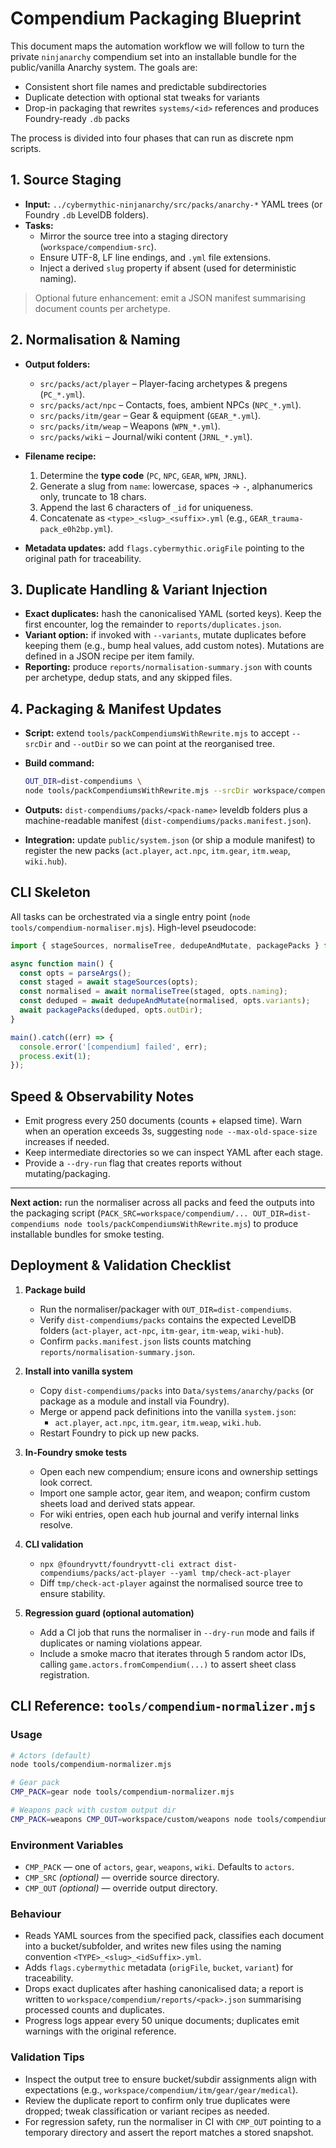 # Compendium Packaging Blueprint

This document maps the automation workflow we will follow to turn the private `ninjanarchy` compendium set into an installable bundle for the public/vanilla Anarchy system. The goals are:

- Consistent short file names and predictable subdirectories
- Duplicate detection with optional stat tweaks for variants
- Drop-in packaging that rewrites `systems/<id>` references and produces Foundry-ready `.db` packs

The process is divided into four phases that can run as discrete npm scripts.

## 1. Source Staging

- **Input:** `../cybermythic-ninjanarchy/src/packs/anarchy-*` YAML trees (or Foundry `.db` LevelDB folders).
- **Tasks:**
  - Mirror the source tree into a staging directory (`workspace/compendium-src`).
  - Ensure UTF-8, LF line endings, and `.yml` file extensions.
  - Inject a derived `slug` property if absent (used for deterministic naming).

> Optional future enhancement: emit a JSON manifest summarising document counts per archetype.

## 2. Normalisation & Naming

- **Output folders:**
  - `src/packs/act/player` – Player-facing archetypes & pregens (`PC_*.yml`).
  - `src/packs/act/npc` – Contacts, foes, ambient NPCs (`NPC_*.yml`).
  - `src/packs/itm/gear` – Gear & equipment (`GEAR_*.yml`).
  - `src/packs/itm/weap` – Weapons (`WPN_*.yml`).
  - `src/packs/wiki` – Journal/wiki content (`JRNL_*.yml`).

- **Filename recipe:**
  1. Determine the **type code** (`PC`, `NPC`, `GEAR`, `WPN`, `JRNL`).
  2. Generate a slug from `name`: lowercase, spaces → `-`, alphanumerics only, truncate to 18 chars.
  3. Append the last 6 characters of `_id` for uniqueness.
  4. Concatenate as `<type>_<slug>_<suffix>.yml` (e.g., `GEAR_trauma-pack_e0h2bp.yml`).

- **Metadata updates:** add `flags.cybermythic.origFile` pointing to the original path for traceability.

## 3. Duplicate Handling & Variant Injection

- **Exact duplicates:** hash the canonicalised YAML (sorted keys). Keep the first encounter, log the remainder to `reports/duplicates.json`.
- **Variant option:** if invoked with `--variants`, mutate duplicates before keeping them (e.g., bump heal values, add custom notes). Mutations are defined in a JSON recipe per item family.
- **Reporting:** produce `reports/normalisation-summary.json` with counts per archetype, dedup stats, and any skipped files.

## 4. Packaging & Manifest Updates

- **Script:** extend `tools/packCompendiumsWithRewrite.mjs` to accept `--srcDir` and `--outDir` so we can point at the reorganised tree.
- **Build command:**

  ```bash
  OUT_DIR=dist-compendiums \
  node tools/packCompendiumsWithRewrite.mjs --srcDir workspace/compendium-src-normalised
  ```

- **Outputs:** `dist-compendiums/packs/<pack-name>` leveldb folders plus a machine-readable manifest (`dist-compendiums/packs.manifest.json`).
- **Integration:** update `public/system.json` (or ship a module manifest) to register the new packs (`act.player`, `act.npc`, `itm.gear`, `itm.weap`, `wiki.hub`).

## CLI Skeleton

All tasks can be orchestrated via a single entry point (`node tools/compendium-normaliser.mjs`). High-level pseudocode:

```js
import { stageSources, normaliseTree, dedupeAndMutate, packagePacks } from './compendium-lib.js';

async function main() {
  const opts = parseArgs();
  const staged = await stageSources(opts);
  const normalised = await normaliseTree(staged, opts.naming);
  const deduped = await dedupeAndMutate(normalised, opts.variants);
  await packagePacks(deduped, opts.outDir);
}

main().catch((err) => {
  console.error('[compendium] failed', err);
  process.exit(1);
});
```

## Speed & Observability Notes

- Emit progress every 250 documents (counts + elapsed time). Warn when an operation exceeds 3s, suggesting `node --max-old-space-size` increases if needed.
- Keep intermediate directories so we can inspect YAML after each stage.
- Provide a `--dry-run` flag that creates reports without mutating/packaging.

---

**Next action:** run the normaliser across all packs and feed the outputs into the packaging script (`PACK_SRC=workspace/compendium/... OUT_DIR=dist-compendiums node tools/packCompendiumsWithRewrite.mjs`) to produce installable bundles for smoke testing.

## Deployment & Validation Checklist

1. **Package build**
   - Run the normaliser/packager with `OUT_DIR=dist-compendiums`.
   - Verify `dist-compendiums/packs` contains the expected LevelDB folders (`act-player`, `act-npc`, `itm-gear`, `itm-weap`, `wiki-hub`).
   - Confirm `packs.manifest.json` lists counts matching `reports/normalisation-summary.json`.

2. **Install into vanilla system**
   - Copy `dist-compendiums/packs` into `Data/systems/anarchy/packs` (or package as a module and install via Foundry).
   - Merge or append pack definitions into the vanilla `system.json`:
     - `act.player`, `act.npc`, `itm.gear`, `itm.weap`, `wiki.hub`.
   - Restart Foundry to pick up new packs.

3. **In-Foundry smoke tests**
   - Open each new compendium; ensure icons and ownership settings look correct.
   - Import one sample actor, gear item, and weapon; confirm custom sheets load and derived stats appear.
   - For wiki entries, open each hub journal and verify internal links resolve.

4. **CLI validation**
   - `npx @foundryvtt/foundryvtt-cli extract dist-compendiums/packs/act-player --yaml tmp/check-act-player`
   - Diff `tmp/check-act-player` against the normalised source tree to ensure stability.

5. **Regression guard (optional automation)**
   - Add a CI job that runs the normaliser in `--dry-run` mode and fails if duplicates or naming violations appear.
   - Include a smoke macro that iterates through 5 random actor IDs, calling `game.actors.fromCompendium(...)` to assert sheet class registration.

## CLI Reference: `tools/compendium-normalizer.mjs`

### Usage

```bash
# Actors (default)
node tools/compendium-normalizer.mjs

# Gear pack
CMP_PACK=gear node tools/compendium-normalizer.mjs

# Weapons pack with custom output dir
CMP_PACK=weapons CMP_OUT=workspace/custom/weapons node tools/compendium-normalizer.mjs
```

### Environment Variables

- `CMP_PACK` — one of `actors`, `gear`, `weapons`, `wiki`. Defaults to `actors`.
- `CMP_SRC` _(optional)_ — override source directory.
- `CMP_OUT` _(optional)_ — override output directory.

### Behaviour

- Reads YAML sources from the specified pack, classifies each document into a bucket/subfolder, and writes new files using the naming convention `<TYPE>_<slug>_<idSuffix>.yml`.
- Adds `flags.cybermythic` metadata (`origFile`, `bucket`, `variant`) for traceability.
- Drops exact duplicates after hashing canonicalised data; a report is written to `workspace/compendium/reports/<pack>.json` summarising processed counts and duplicates.
- Progress logs appear every 50 unique documents; duplicates emit warnings with the original reference.

### Validation Tips

- Inspect the output tree to ensure bucket/subdir assignments align with expectations (e.g., `workspace/compendium/itm/gear/gear/medical`).
- Review the duplicate report to confirm only true duplicates were dropped; tweak classification or variant recipes as needed.
- For regression safety, run the normaliser in CI with `CMP_OUT` pointing to a temporary directory and assert the report matches a stored snapshot.
